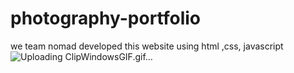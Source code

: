 # photography-portfolio
we team nomad developed this website using html ,css, javascript
![Uploading ClipWindowsGIF.gif…]()
